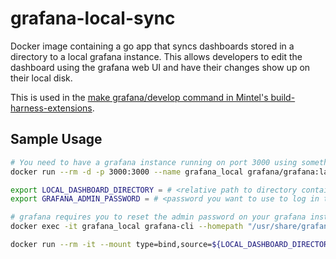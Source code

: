 # grafana-local-sync

Docker image containing a go app that syncs dashboards stored in a directory to a local grafana instance. This allows developers to edit the dashboard using the grafana web UI and have their changes show up on their local disk.

This is used in the [make grafana/develop command in Mintel's build-harness-extensions](https://github.com/mintel/build-harness-extensions/blob/main/modules/grafana/Makefile).

## Sample Usage

```sh
# You need to have a grafana instance running on port 3000 using something like:
docker run --rm -d -p 3000:3000 --name grafana_local grafana/grafana:latest

export LOCAL_DASHBOARD_DIRECTORY = # <relative path to directory containing JSON dashboard definitions>
export GRAFANA_ADMIN_PASSWORD = # <password you want to use to log in to local grafana, default is admin>

# grafana requires you to reset the admin password on your grafana instance before any dashboards can be loaded, either through the web UI or using:
docker exec -it grafana_local grafana-cli --homepath "/usr/share/grafana" admin reset-admin-password ${GRAFANA_ADMIN_PASSWORD}

docker run --rm -it --mount type=bind,source=${LOCAL_DASHBOARD_DIRECTORY},target=/app/dashboards/LocalDev --network="host" mintel/grafana-local-sync:latest -user admin -pass ${GRAFANA_ADMIN_PASSWORD} -dir /app/dashboards
```
